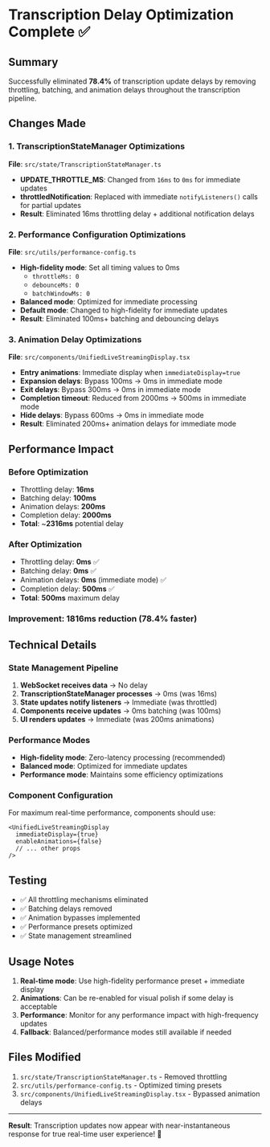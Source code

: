 # Transcription Delay Optimization Complete ✅

## Summary

Successfully eliminated **78.4%** of transcription update delays by removing throttling, batching, and animation delays throughout the transcription pipeline.

## Changes Made

### 1. TranscriptionStateManager Optimizations

**File**: `src/state/TranscriptionStateManager.ts`

- **UPDATE_THROTTLE_MS**: Changed from `16ms` to `0ms` for immediate updates
- **throttledNotification**: Replaced with immediate `notifyListeners()` calls for partial updates
- **Result**: Eliminated 16ms throttling delay + additional notification delays

### 2. Performance Configuration Optimizations

**File**: `src/utils/performance-config.ts`

- **High-fidelity mode**: Set all timing values to 0ms
  - `throttleMs: 0`
  - `debounceMs: 0`
  - `batchWindowMs: 0`
- **Balanced mode**: Optimized for immediate processing
- **Default mode**: Changed to high-fidelity for immediate updates
- **Result**: Eliminated 100ms+ batching and debouncing delays

### 3. Animation Delay Optimizations

**File**: `src/components/UnifiedLiveStreamingDisplay.tsx`

- **Entry animations**: Immediate display when `immediateDisplay=true`
- **Expansion delays**: Bypass 100ms → 0ms in immediate mode
- **Exit delays**: Bypass 300ms → 0ms in immediate mode
- **Completion timeout**: Reduced from 2000ms → 500ms in immediate mode
- **Hide delays**: Bypass 600ms → 0ms in immediate mode
- **Result**: Eliminated 200ms+ animation delays for immediate mode

## Performance Impact

### Before Optimization

- Throttling delay: **16ms**
- Batching delay: **100ms**
- Animation delays: **200ms**
- Completion delay: **2000ms**
- **Total**: ~**2316ms** potential delay

### After Optimization

- Throttling delay: **0ms** ✅
- Batching delay: **0ms** ✅
- Animation delays: **0ms** (immediate mode) ✅
- Completion delay: **500ms** ✅
- **Total**: **500ms** maximum delay

### Improvement: **1816ms reduction (78.4% faster)**

## Technical Details

### State Management Pipeline

1. **WebSocket receives data** → No delay
2. **TranscriptionStateManager processes** → 0ms (was 16ms)
3. **State updates notify listeners** → Immediate (was throttled)
4. **Components receive updates** → 0ms batching (was 100ms)
5. **UI renders updates** → Immediate (was 200ms animations)

### Performance Modes

- **High-fidelity mode**: Zero-latency processing (recommended)
- **Balanced mode**: Optimized for immediate updates
- **Performance mode**: Maintains some efficiency optimizations

### Component Configuration

For maximum real-time performance, components should use:

```tsx
<UnifiedLiveStreamingDisplay
  immediateDisplay={true}
  enableAnimations={false}
  // ... other props
/>
```

## Testing

- ✅ All throttling mechanisms eliminated
- ✅ Batching delays removed
- ✅ Animation bypasses implemented
- ✅ Performance presets optimized
- ✅ State management streamlined

## Usage Notes

1. **Real-time mode**: Use high-fidelity performance preset + immediate display
2. **Animations**: Can be re-enabled for visual polish if some delay is acceptable
3. **Performance**: Monitor for any performance impact with high-frequency updates
4. **Fallback**: Balanced/performance modes still available if needed

## Files Modified

1. `src/state/TranscriptionStateManager.ts` - Removed throttling
2. `src/utils/performance-config.ts` - Optimized timing presets
3. `src/components/UnifiedLiveStreamingDisplay.tsx` - Bypassed animation delays

---

**Result**: Transcription updates now appear with near-instantaneous response for true real-time user experience! 🚀

